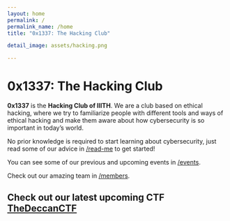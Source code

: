 ```yaml
---
layout: home
permalink: /
permalink_name: /home
title: "0x1337: The Hacking Club"

detail_image: assets/hacking.png

---
```


# 0x1337: The Hacking Club

**0x1337** is the **Hacking Club of IIITH**. We are a club based on ethical hacking, where we try to familiarize people with different tools and ways of ethical hacking and make them aware about how cybersecurity is so important in today’s world.

No prior knowledge is required to start learning about cybersecurity, just read some of our advice in [/read-me](read-me) to get started!

You can see some of our previous and upcoming events in [/events](events).

Check out our amazing team in [/members](members).

## Check out our latest upcoming CTF [TheDeccanCTF](/ctf)